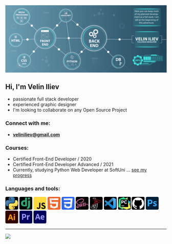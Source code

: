 <img src="./logos/github-newheader2.png" alt="Python">

## Hi, I'm Velin Iliev
- passionate full stack developer
- experienced graphic designer
- I'm looking to collaborate on any Open Source Project

### Connect with me:
- **veliniliev@gmail.com**

### Courses:
- Certified Front-End Developer / 2020
- Certified Front-End Developer Advanced / 2021
- Currently, studying Python Web Developer at SoftUni ... [see my progress]

### Languages and tools:
<p>
    <img src="./logos/Python-logo-notext.svg" alt="Python" width="40" height="40">
    <img src="./logos/django.svg" alt="Django" width="40" height="40">
    <img src="./logos/Javascript_badge.svg" alt="JavaScript" width="40" height="40">
    <img src="./logos/HTML5_logo_and_wordmark.svg" alt="HTML5" width="40" height="40">
    <img src="./logos/CSS3_logo_and_wordmark.svg" alt="CSS" width="40" height="40">
    <img src="./logos/sass-1.svg" alt="SASS" width="40" height="40">
    <img src="./logos/mssql.svg" alt="MSSQL" width="40" height="40">
    <img src="./logos/vscode.svg" alt="VSCode" width="40" height="40">
    <img src="./logos/PyCharm_Icon.svg" alt="Pycharm" width="40" height="40">
    <img src="./logos/Github.svg" alt="GitHub" width="40" height="40">
    <img src="./logos/photoshop.svg" alt="Photoshop" width="40" height="40">
    <img src="./logos/illustrator.svg" alt="Illustrator" width="40" height="40">
    <img src="./logos/premiere.svg" alt="Premiere" width="40" height="40">
    <img src="./logos/afterEffects.svg" alt="AfterEffects" width="40" height="40">
    
</p>
<hr>

<img height="160" src="https://github-readme-stats-git-masterrstaa-rickstaa.vercel.app/api/top-langs/?username=VelinIliev&layout=compact&text_color=FFFFFF&bg_color=09131B&hide_border=true" />

[see my progress]:https://github.com/VelinIliev/SoftUni-Python-Full-Stack-Developer-progress
